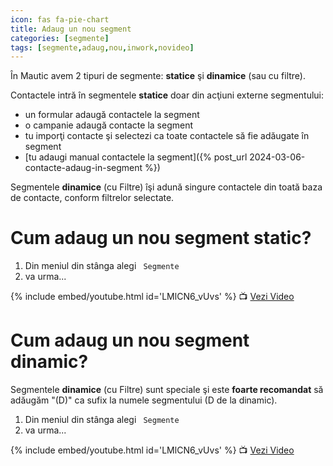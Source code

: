 ```yaml
---
icon: fas fa-pie-chart
title: Adaug un nou segment
categories: [segmente]
tags: [segmente,adaug,nou,inwork,novideo]
---
```


În Mautic avem 2 tipuri de segmente: **statice** şi **dinamice** (sau cu filtre).

Contactele intră în segmentele **statice** doar din acţiuni externe segmentului:
* un formular adaugă contactele la segment
* o campanie adaugă contacte la segment
* tu imporţi contacte şi selectezi ca toate contactele să fie adăugate în segment
* [tu adaugi manual contactele la segment]({% post_url 2024-03-06-contacte-adaug-in-segment %})

Segmentele **dinamice** (cu Filtre) îşi adună singure contactele din toată baza de contacte, conform filtrelor selectate.

# <i class='fas fa-pie-chart'></i> Cum adaug un nou segment static?
1. Din meniul din stânga alegi <i class='fas fa-pie-chart'></i>` Segmente`
1. va urma...

[//]: # (Comming soon video)

{% include embed/youtube.html id='LMlCN6_vUvs' %}
📺 [Vezi Video](https://www.youtube.com/watch?v=LMlCN6_vUvs)

# <i class='fas fa-pie-chart'></i> Cum adaug un nou segment dinamic?
Segmentele **dinamice** (cu Filtre) sunt speciale şi este **foarte recomandat** să adăugăm "(D)" ca sufix la numele segmentului (D de la dinamic).

1. Din meniul din stânga alegi <i class='fas fa-pie-chart'></i>` Segmente`
1. va urma...

[//]: # (Comming soon video)

{% include embed/youtube.html id='LMlCN6_vUvs' %}
📺 [Vezi Video](https://www.youtube.com/watch?v=LMlCN6_vUvs)

